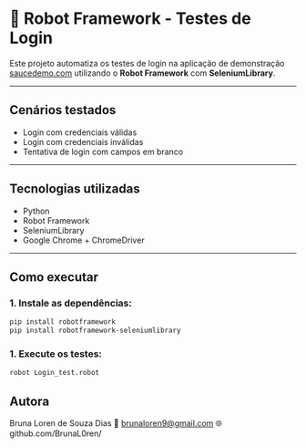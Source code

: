 # 🤖 Robot Framework - Testes de Login

Este projeto automatiza os testes de login na aplicação de demonstração [saucedemo.com](https://www.saucedemo.com) utilizando o **Robot Framework** com **SeleniumLibrary**.

---

## Cenários testados

- Login com credenciais válidas
- Login com credenciais inválidas
- Tentativa de login com campos em branco

---

## Tecnologias utilizadas

- Python  
- Robot Framework  
- SeleniumLibrary  
- Google Chrome + ChromeDriver

---

## Como executar

### 1. Instale as dependências:

```bash
pip install robotframework
pip install robotframework-seleniumlibrary
```
### 1. Execute os testes:
```bash
robot Login_test.robot
```

## Autora
Bruna Loren de Souza Dias
📧 brunaloren9@gmail.com
🌐 github.com/BrunaL0ren/
